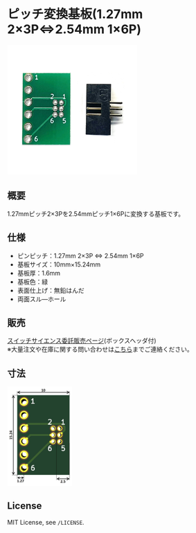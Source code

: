 # ピッチ変換基板(1.27mm 2×3P⇔2.54mm 1×6P)

<img src="/images/ProductImage.jpg" width="300px">

## 概要

1.27mmピッチ2×3Pを2.54mmピッチ1×6Pに変換する基板です。

## 仕様
- ピンピッチ：1.27mm 2×3P ⇔ 2.54mm 1×6P
- 基板サイズ：10mm×15.24mm
- 基板厚：1.6mm
- 基板色：緑
- 表面仕上げ：無鉛はんだ
- 両面スル―ホール

## 販売  
[スイッチサイエンス委託販売ページ](https://www.switch-science.com/catalog/6419/)(ボックスヘッダ付)  
※大量注文や在庫に関する問い合わせは[こちら](mailto:info.y2kb@gmail.com)までご連絡ください。  

## 寸法
<img src="/images/dimension.jpg" width="150px">

## License
MIT License, see `/LICENSE`.
